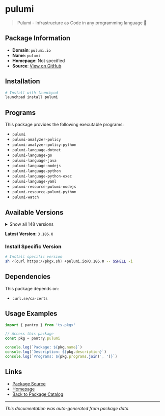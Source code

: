 # pulumi

> Pulumi - Infrastructure as Code in any programming language 🚀

## Package Information

- **Domain**: `pulumi.io`
- **Name**: `pulumi`
- **Homepage**: Not specified
- **Source**: [View on GitHub](https://github.com/pkgxdev/pantry/tree/main/projects/pulumi.io/package.yml)

## Installation

```bash
# Install with launchpad
launchpad install pulumi
```

## Programs

This package provides the following executable programs:

- `pulumi`
- `pulumi-analyzer-policy`
- `pulumi-analyzer-policy-python`
- `pulumi-language-dotnet`
- `pulumi-language-go`
- `pulumi-language-java`
- `pulumi-language-nodejs`
- `pulumi-language-python`
- `pulumi-language-python-exec`
- `pulumi-language-yaml`
- `pulumi-resource-pulumi-nodejs`
- `pulumi-resource-pulumi-python`
- `pulumi-watch`

## Available Versions

<details>
<summary>Show all 148 versions</summary>

- `3.186.0`, `3.185.0`, `3.184.0`, `3.183.0`, `3.182.0`
- `3.181.0`, `3.180.0`, `3.178.0`, `3.177.0`, `3.176.0`
- `3.175.0`, `3.174.0`, `3.173.0`, `3.172.0`, `3.171.0`
- `3.170.0`, `3.169.0`, `3.168.0`, `3.167.0`, `3.166.0`
- `3.165.0`, `3.163.0`, `3.162.0`, `3.161.0`, `3.158.0`
- `3.157.0`, `3.156.0`, `3.155.0`, `3.154.0`, `3.153.1`
- `3.153.0`, `3.152.0`, `3.151.0`, `3.150.0`, `3.149.0`
- `3.148.0`, `3.147.0`, `3.146.0`, `3.145.0`, `3.144.1`
- `3.144.0`, `3.143.0`, `3.142.0`, `3.141.0`, `3.140.0`
- `3.139.0`, `3.138.0`, `3.137.0`, `3.136.1`, `3.136.0`
- `3.135.1`, `3.135.0`, `3.134.1`, `3.134.0`, `3.133.0`
- `3.132.0`, `3.131.0`, `3.130.0`, `3.129.0`, `3.128.0`
- `3.127.0`, `3.126.0`, `3.125.0`, `3.124.0`, `3.123.0`
- `3.122.0`, `3.121.0`, `3.120.0`, `3.119.0`, `3.118.0`
- `3.117.0`, `3.116.1`, `3.116.0`, `3.115.2`, `3.115.1`
- `3.115.0`, `3.114.0`, `3.113.3`, `3.113.2`, `3.113.1`
- `3.113.0`, `3.112.0`, `3.111.1`, `3.111.0`, `3.110.0`
- `3.109.0`, `3.108.1`, `3.108.0`, `3.107.0`, `3.106.0`
- `3.105.0`, `3.104.2`, `3.104.1`, `3.104.0`, `3.103.1`
- `3.103.0`, `3.102.0`, `3.101.1`, `3.101.0`, `3.100.0`
- `3.99.0`, `3.98.0`, `3.97.0`, `3.96.2`, `3.96.1`
- `3.96.0`, `3.95.0`, `3.94.2`, `3.94.1`, `3.94.0`
- `3.93.0`, `3.92.0`, `3.91.1`, `3.91.0`, `3.90.1`
- `3.90.0`, `3.89.0`, `3.88.1`, `3.88.0`, `3.87.0`
- `3.86.0`, `3.85.0`, `3.84.0`, `3.83.0`, `3.82.1`
- `3.82.0`, `3.81.0`, `3.80.0`, `3.79.0`, `3.78.1`
- `3.78.0`, `3.77.1`, `3.77.0`, `3.76.1`, `3.76.0`
- `3.75.0`, `3.74.0`, `3.73.0`, `3.72.2`, `3.72.1`
- `3.72.0`, `3.71.0`, `3.70.0`, `3.69.0`, `3.68.0`
- `3.67.1`, `3.67.0`, `3.66.0`

</details>

**Latest Version**: `3.186.0`

### Install Specific Version

```bash
# Install specific version
sh <(curl https://pkgx.sh) +pulumi.io@3.186.0 -- $SHELL -i
```

## Dependencies

This package depends on:

- `curl.se/ca-certs`

## Usage Examples

```typescript
import { pantry } from 'ts-pkgx'

// Access this package
const pkg = pantry.pulumi

console.log(`Package: ${pkg.name}`)
console.log(`Description: ${pkg.description}`)
console.log(`Programs: ${pkg.programs.join(', ')}`)
```

## Links

- [Package Source](https://github.com/pkgxdev/pantry/tree/main/projects/pulumi.io/package.yml)
- [Homepage](#)
- [Back to Package Catalog](../../package-catalog.md)

---

*This documentation was auto-generated from package data.*

